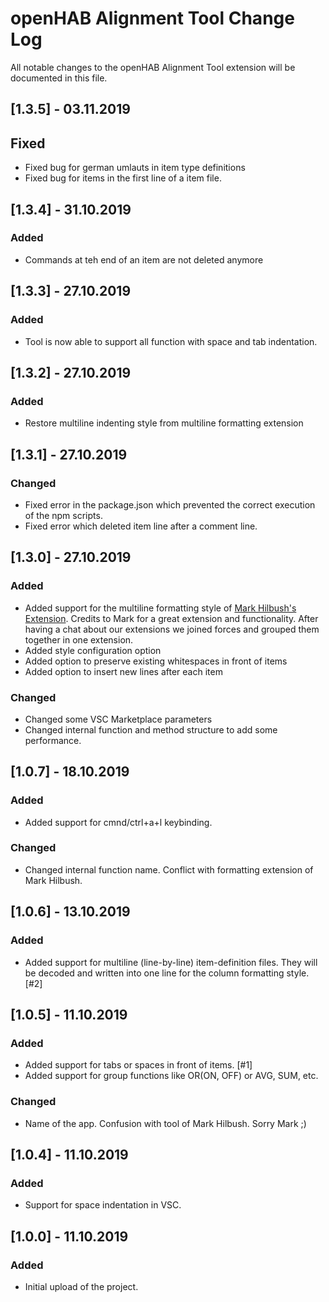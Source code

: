# openHAB Alignment Tool Change Log

All notable changes to the openHAB Alignment Tool extension will be documented in this file.

## [1.3.5] - 03.11.2019

## Fixed

-    Fixed bug for german umlauts in item type definitions
-    Fixed bug for items in the first line of a item file.

## [1.3.4] - 31.10.2019

### Added

-    Commands at teh end of an item are not deleted anymore

## [1.3.3] - 27.10.2019

### Added

-    Tool is now able to support all function with space and tab indentation.

## [1.3.2] - 27.10.2019

### Added

-    Restore multiline indenting style from multiline formatting extension

## [1.3.1] - 27.10.2019

### Changed

-    Fixed error in the package.json which prevented the correct execution of the npm scripts.
-    Fixed error which deleted item line after a comment line.

## [1.3.0] - 27.10.2019

### Added

-    Added support for the multiline formatting style of [Mark Hilbush's Extension](https://github.com/mhilbush/openhab-formatter). Credits to Mark for a great extension and functionality. After having a chat about our extensions we joined forces and grouped them together in one extension.
-    Added style configuration option
-    Added option to preserve existing whitespaces in front of items
-    Added option to insert new lines after each item

### Changed

-    Changed some VSC Marketplace parameters
-    Changed internal function and method structure to add some performance.

## [1.0.7] - 18.10.2019

### Added

-    Added support for cmnd/ctrl+a+l keybinding.

### Changed

-    Changed internal function name. Conflict with formatting extension of Mark Hilbush.

## [1.0.6] - 13.10.2019

### Added

-    Added support for multiline (line-by-line) item-definition files. They will be decoded and written into one line for the column formatting style. [#2]

## [1.0.5] - 11.10.2019

### Added

-    Added support for tabs or spaces in front of items. [#1]
-    Added support for group functions like OR(ON, OFF) or AVG, SUM, etc.

### Changed

-    Name of the app. Confusion with tool of Mark Hilbush. Sorry Mark ;)

## [1.0.4] - 11.10.2019

### Added

-    Support for space indentation in VSC.

## [1.0.0] - 11.10.2019

### Added

-    Initial upload of the project.
